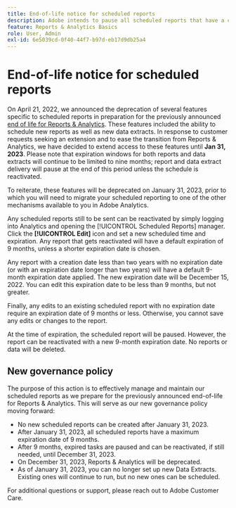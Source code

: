 ```yaml
---
title: End-of-life notice for scheduled reports
description: Adobe intends to pause all scheduled reports that have a creation date greater than two years.
feature: Reports & Analytics Basics
role: User, Admin
exl-id: 6e5039cd-0f40-44f7-b97d-eb17d9db25a4
---
```

# End-of-life notice for scheduled reports

On April 21, 2022, we announced the deprecation of several features specific to scheduled reports in preparation for the previously announced [end of life for Reports & Analytics](https://express.adobe.com/page/6WnF8JK6IRDhf/). These features included the ability to schedule new reports as well as new data extracts. In response to customer requests seeking an extension and to ease the transition from Reports & Analytics, we have decided to extend access to these features until **Jan 31, 2023**. Please note that expiration windows for both reports and data extracts will continue to be limited to nine months; report and data extract delivery will pause at the end of this period unless the schedule is reactivated.

To reiterate, these features will be deprecated on January 31, 2023, prior to which you will need to migrate your scheduled reporting to one of the other mechanisms available to you in Adobe Analytics. 
 
Any scheduled reports still to be sent can be reactivated by simply logging into Analytics and opening the [!UICONTROL Scheduled Reports] manager. Click the **[!UICONTROL Edit]** icon and set a new scheduled time and expiration. Any report that gets reactivated will have a default expiration of 9 months, unless a shorter expiration date is chosen.
 
Any report with a creation date less than two years with no expiration date (or with an expiration date longer than two years) will have a default 9-month expiration date applied. The new expiration date will be December 15, 2022. You can edit this expiration date to be less than 9 months, but not greater.
 
Finally, any edits to an existing scheduled report with no expiration date require an expiration date of 9 months or less. Otherwise, you cannot save any edits or changes to the report.
 
At the time of expiration, the scheduled report will be paused. However, the report can be reactivated with a new 9-month expiration date. No reports or data will be deleted.

## New governance policy

The purpose of this action is to effectively manage and maintain our scheduled reports as we prepare for the previously announced end-of-life for Reports & Analytics. This will serve as our new governance policy moving forward: 

* No new scheduled reports can be created after January 31, 2023.
* After January 31, 2023, all scheduled reports have a maximum expiration date of 9 months. 
* After 9 months, expired tasks are paused and can be reactivated, if still needed, until December 31, 2023. 
* On December 31, 2023, Reports & Analytics will be deprecated.
* As of January 31, 2023, you can no longer set up new Data Extracts. Existing ones will continue to run, but no new ones can be scheduled.
 
For additional questions or support, please reach out to Adobe Customer Care.
